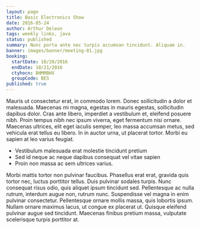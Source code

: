 ```yaml
---
layout: page
title: Basic Electronics Show
date: 2016-05-24
author: Arthur Deleon
tags: weekly links, java
status: published
summary: Nunc porta ante nec turpis accumsan tincidunt. Aliquam in.
banner: images/banner/meeting-01.jpg
booking:
  startDate: 10/20/2016
  endDate: 10/21/2016
  ctyhocn: BHMMBHX
  groupCode: BES
published: true
---
```

Mauris ut consectetur erat, in commodo lorem. Donec sollicitudin a dolor et malesuada. Maecenas mi magna, egestas in mauris egestas, sollicitudin dapibus dolor. Cras ante libero, imperdiet a vestibulum et, eleifend posuere nibh. Proin tempus nibh nec ipsum viverra, eget fermentum nisi ornare. Maecenas ultrices, elit eget iaculis semper, leo massa accumsan metus, sed vehicula erat tellus eu libero. In in auctor urna, ut placerat tortor. Morbi eu sapien at leo varius feugiat.

* Vestibulum malesuada erat molestie tincidunt pretium
* Sed id neque ac neque dapibus consequat vel vitae sapien
* Proin non massa ac sem ultrices varius.

Morbi mattis tortor non pulvinar faucibus. Phasellus erat erat, gravida quis tortor nec, luctus porttitor tellus. Duis pulvinar sodales turpis. Nunc consequat risus odio, quis aliquet ipsum tincidunt sed. Pellentesque ac nulla rutrum, interdum augue non, rutrum nunc. Suspendisse vel magna in enim pulvinar consectetur. Pellentesque ornare mollis massa, quis lobortis ipsum. Nullam ornare maximus lacus, ut congue ex placerat ut. Quisque eleifend pulvinar augue sed tincidunt. Maecenas finibus pretium massa, vulputate scelerisque turpis porttitor at.

